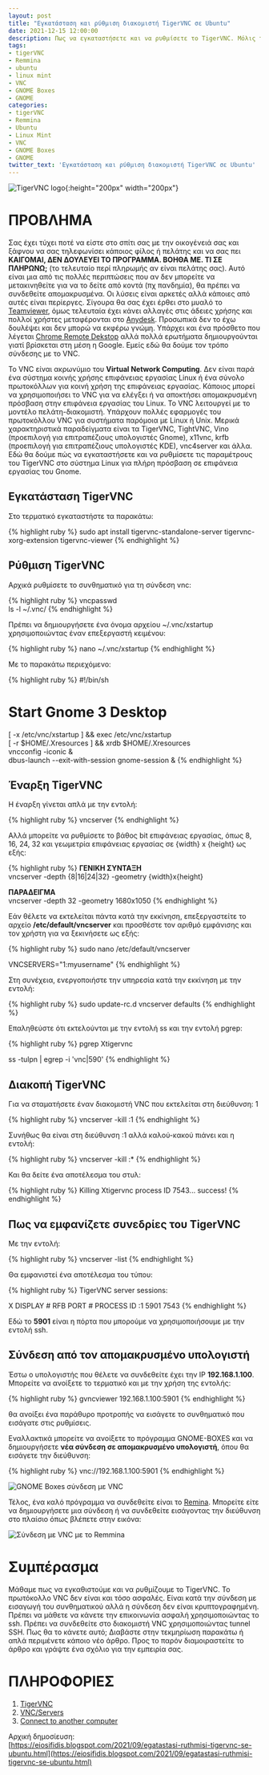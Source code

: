 ```yaml
---
layout: post
title: "Εγκατάσταση και ρύθμιση διακομιστή TigerVNC σε Ubuntu"
date: 2021-12-15 12:00:00
description: Πως να εγκαταστήσετε και να ρυθμίσετε το TigerVNC. Μόλις το κάνετε, συνδεθείτε απομακρυσμένα με το GNOME Boxes ή το Remmina και ρυθμίστε απομακρυσμένα
tags:
- tigerVNC
- Remmina
- ubuntu
- linux mint
- VNC
- GNOME Boxes
- GNOME
categories:
- tigerVNC
- Remmina
- Ubuntu
- Linux Mint
- VNC
- GNOME Boxes
- GNOME
twitter_text: 'Εγκατάσταση και ρύθμιση διακομιστή TigerVNC σε Ubuntu'
---
```


![TigerVNC logo](/post_images/tigervnc/TigerVNC_logo.png "TigerVNC logo"){:height="200px" width="200px"}


# ΠΡΟΒΛΗΜΑ

Σας έχει τύχει ποτέ να είστε στο σπίτι σας με την οικογένειά σας και ξάφνου να σας τηλεφωνίσει κάποιος φίλος ή πελάτης και να σας πει **ΚΑΙΓΟΜΑΙ, ΔΕΝ ΔΟΥΛΕΥΕΙ ΤΟ ΠΡΟΓΡΑΜΜΑ. ΒΟΗΘΑ ΜΕ. ΤΙ ΣΕ ΠΛΗΡΩΝΩ;** (το τελευταίο περί πληρωμής αν είναι πελάτης σας). Αυτό είναι μια από τις πολλές περιπτώσεις που αν δεν μπορείτε να μετακινηθείτε για να το δείτε από κοντά (πχ πανδημία), θα πρέπει να συνδεθείτε απομακρυσμένα. Οι λύσεις είναι αρκετές αλλά κάποιες από αυτές είναι περίεργες. Σίγουρα θα σας έχει έρθει στο μυαλό το [Teamviewer](https://www.teamviewer.com/en/products/teamviewer/), όμως τελευταία έχει κάνει αλλαγές στις άδειες χρήσης και πολλοί χρήστες μεταφέρονται στο [Anydesk](https://anydesk.com/el). Προσωπικά δεν το έχω δουλέψει και δεν μπορώ να εκφέρω γνώμη. Υπάρχει και ένα πρόσθετο που λέγεται [Chrome Remote Dekstop](https://remotedesktop.google.com/?pli=1) αλλά πολλά ερωτήματα δημιουργούνται γιατί βρίσκεται στη μέση η Google. Εμείς εδώ θα δούμε τον τρόπο σύνδεσης με το VNC.  

Το VNC είναι ακρωνύμιο του **Virtual Network Computing**. Δεν είναι παρά ένα σύστημα κοινής χρήσης επιφάνειας εργασίας Linux ή ένα σύνολο πρωτοκόλλων για κοινή χρήση της επιφάνειας εργασίας. Κάποιος μπορεί να χρησιμοποιήσει το VNC για να ελέγξει ή να αποκτήσει απομακρυσμένη πρόσβαση στην επιφάνεια εργασίας του Linux. Το VNC λειτουργεί με το μοντέλο πελάτη-διακομιστή. Υπάρχουν πολλές εφαρμογές του πρωτοκόλλου VNC για συστήματα παρόμοια με Linux ή Unix. Μερικά χαρακτηριστικά παραδείγματα είναι τα TigerVNC, TightVNC, Vino (προεπιλογή για επιτραπέζιους υπολογιστές Gnome), x11vnc, krfb (προεπιλογή για επιτραπέζιους υπολογιστές KDE), vnc4server και άλλα. Εδώ θα δούμε πώς να εγκαταστήσετε και να ρυθμίσετε τις παραμέτρους του TigerVNC στο σύστημα Linux για πλήρη πρόσβαση σε επιφάνεια εργασίας του Gnome.  

## Εγκατάσταση TigerVNC

Στο τερματικό εγκαταστήστε τα παρακάτω:  

{% highlight ruby %}
sudo apt install tigervnc-standalone-server tigervnc-xorg-extension tigervnc-viewer
{% endhighlight %} 

## Ρύθμιση TigerVNC

Αρχικά ρυθμίσετε το συνθηματικό για τη σύνδεση vnc:  

{% highlight ruby %}
vncpasswd  
ls -l ~/.vnc/
{% endhighlight %} 

Πρέπει να δημιουργήσετε ένα όνομα αρχείου ~/.vnc/xstartup χρησιμοποιώντας έναν επεξεργαστή κειμένου:  

{% highlight ruby %}
nano ~/.vnc/xstartup
{% endhighlight %} 

Με το παρακάτω περιεχόμενο:  

{% highlight ruby %}
#!/bin/sh  
# Start Gnome 3 Desktop  
[ -x /etc/vnc/xstartup ] && exec /etc/vnc/xstartup  
[ -r $HOME/.Xresources ] && xrdb $HOME/.Xresources  
vncconfig -iconic &  
dbus-launch --exit-with-session gnome-session &
{% endhighlight %} 

## Έναρξη TigerVNC

Η έναρξη γίνεται απλά με την εντολή:  

{% highlight ruby %}
vncserver
{% endhighlight %} 

Αλλά μπορείτε να ρυθμίσετε το βάθος bit επιφάνειας εργασίας, όπως 8, 16, 24, 32 και γεωμετρία επιφάνειας εργασίας σε {width} x {height} ως εξής:  

{% highlight ruby %}
**ΓΕΝΙΚΗ ΣΥΝΤΑΞΗ**  
vncserver -depth {8|16|24|32} -geometry {width}x{height}  

**ΠΑΡΑΔΕΙΓΜΑ**  
vncserver -depth 32 -geometry 1680x1050
{% endhighlight %} 

Εάν θέλετε να εκτελείται πάντα κατά την εκκίνηση, επεξεργαστείτε το αρχείο **/etc/default/vncserver** και προσθέστε τον αριθμό εμφάνισης και τον χρήστη για να ξεκινήσετε ως εξής:  

{% highlight ruby %}
sudo nano /etc/default/vncserver  

VNCSERVERS="1:myusername"
{% endhighlight %} 

Στη συνέχεια, ενεργοποιήστε την υπηρεσία κατά την εκκίνηση με την εντολή:  

{% highlight ruby %}
sudo update-rc.d vncserver defaults
{% endhighlight %} 

Επαληθεύστε ότι εκτελούνται με την εντολή ss και την εντολή pgrep:  

{% highlight ruby %}
pgrep Xtigervnc  

ss -tulpn | egrep -i 'vnc|590'
{% endhighlight %} 

## Διακοπή TigerVNC

Για να σταματήσετε έναν διακομιστή VNC που εκτελείται στη διεύθυνση: 1  

{% highlight ruby %}
vncserver -kill :1
{% endhighlight %} 

Συνήθως θα είναι στη διεύθυνση :1 αλλά καλού-κακού πιάνει και η εντολή:  

{% highlight ruby %}
vncserver -kill :*
{% endhighlight %} 

Και θα δείτε ένα αποτέλεσμα του στυλ:  

{% highlight ruby %}
Killing Xtigervnc process ID 7543... success!
{% endhighlight %} 

## Πως να εμφανίζετε συνεδρίες του TigerVNC

Με την εντολή:  

{% highlight ruby %}
vncserver -list
{% endhighlight %} 

Θα εμφανιστεί ένα αποτέλεσμα του τύπου:  

{% highlight ruby %}
TigerVNC server sessions:

X DISPLAY #	RFB PORT #	PROCESS ID
:1		5901		7543
{% endhighlight %} 

Εδώ το **5901** είναι η πόρτα που μπορούμε να χρησιμοποιήσουμε με την εντολή ssh.  

## Σύνδεση από τον απομακρυσμένο υπολογιστή

Έστω ο υπολογιστής που θέλετε να συνδεθείτε έχει την IP **192.168.1.100**. Μπορείτε να ανοίξετε το τερματικό και με την χρήση της εντολής:  

{% highlight ruby %}
gvncviewer 192.168.1.100:5901
{% endhighlight %} 

θα ανοίξει ένα παράθυρο προτροπής να εισάγετε το συνθηματικό που εισάγατε στις ρυθμίσεις.  

Εναλλακτικά μπορείτε να ανοίξετε το πρόγραμμα GNOME-BOXES και να δημιουργήσετε **νέα σύνδεση σε απομακρυσμένο υπολογιστή**, όπου θα εισάγετε την διεύθυνση:  

{% highlight ruby %}
vnc://192.168.1.100:5901
{% endhighlight %} 

![GNOME Boxes σύνδεση με VNC](/post_images/tigervnc/vnc-gnome-boxes.jpg "GNOME Boxes σύνδεση με VNC")


Τέλος, ένα καλό πρόγραμμα να συνδεθείτε είναι το [Remina](https://remmina.org/). Μπορείτε είτε να δημιουργήσετε μια σύνδεση ή να συνδεθείτε εισάγοντας την διεύθυνση στο πλαίσιο όπως βλέπετε στην εικόνα:  

![Σύνδεση με VNC με το Remmina](/post_images/tigervnc/vnc-remmina.png "Σύνδεση με VNC με το Remmina")

# Συμπέρασμα

Μάθαμε πως να εγκαθιστούμε και να ρυθμίζουμε το TigerVNC. Το πρωτόκολλο VNC δεν είναι και τόσο ασφαλές. Είναι κατά την σύνδεση με εισαγωγή του συνθηματικού αλλά η σύνδεση δεν είναι κρυπτογραφημένη. Πρέπει να μάθετε να κάνετε την επικοινωνία ασφαλή χρησιμοποιώντας το ssh. Πρέπει να συνδεθείτε στο διακομιστή VNC χρησιμοποιώντας tunnel SSH. Πως θα το κάνετε αυτό; Διαβάστε στην τεκμηρίωση παρακάτω ή απλά περιμένετε κάποιο νέο άρθρο. Προς το παρόν διαμοιραστείτε το άρθρο και γράψτε ένα σχόλιο για την εμπειρία σας.  

# ΠΛΗΡΟΦΟΡΙΕΣ

1. [TigerVNC](https://github.com/TigerVNC/tigervnc)   
2. [VNC/Servers](https://help.ubuntu.com/community/VNC/Servers#TigerVNC)   
3. [Connect to another computer](https://help.gnome.org/users/gnome-boxes/stable/connect.html.en)  

Αρχική δημοσίευση:  
[https://eiosifidis.blogspot.com/2021/09/egatastasi-ruthmisi-tigervnc-se-ubuntu.html](https://eiosifidis.blogspot.com/2021/09/egatastasi-ruthmisi-tigervnc-se-ubuntu.html)

